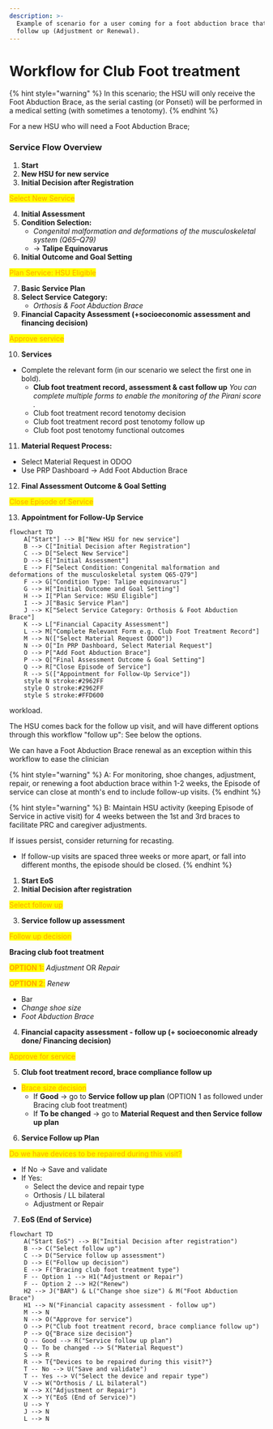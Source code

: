 ```yaml
---
description: >-
  Example of scenario for a user coming for a foot abduction brace that need
  follow up (Adjustment or Renewal).
---
```


# Workflow for Club Foot treatment

{% hint style="warning" %}
In this scenario; the HSU will only receive the Foot Abduction Brace, as the serial casting (or Ponseti) will be performed in a medical setting (with sometimes a tenotomy).
{% endhint %}

For a new HSU who will need a Foot Abduction Brace;

### **Service Flow Overview**

1. **Start**
2. **New HSU for new service**
3. **Initial Decision after Registration**

<mark style="color:orange;">Select New Service</mark>

4. **Initial Assessment**
5. **Condition Selection:**
   * _Congenital malformation and deformations of the musculoskeletal system (Q65–Q79)_
   * → **Talipe Equinovarus**
6. **Initial Outcome and Goal Setting**

<mark style="color:orange;">Plan Service: HSU Eligible</mark>

7. **Basic Service Plan**
8. **Select Service Category:**
   * _Orthosis & Foot Abduction Brace_
9. **Financial Capacity Assessment (+socioeconomic assessment and financing decision)**

<mark style="color:orange;">Approve service</mark>

10. **Services**

* Complete the relevant form (in our scenario we select the first one in bold).
  * **Club foot treatment record, assessment & cast follow up** _You can complete multiple forms to enable the monitoring of the Pirani score ._
  * Club foot treatment record tenotomy decision&#x20;
  * Club foot treatment record post tenotomy follow up
  * Club foot post tenotomy functional outcomes

11. **Material Request Process:**

* Select Material Request in ODOO
* Use PRP Dashboard → Add Foot Abduction Brace

12. **Final Assessment Outcome & Goal Setting**

<mark style="color:orange;">Close Episode of Service</mark>

13. **Appointment for Follow-Up Service**

```mermaid fullWidth="true"
flowchart TD
    A["Start"] --> B["New HSU for new service"]
    B --> C["Initial Decision after Registration"]
    C --> D["Select New Service"]
    D --> E["Initial Assessment"]
    E --> F["Select Condition: Congenital malformation and deformations of the musculoskeletal system Q65-Q79"]
    F --> G["Condition Type: Talipe equinovarus"]
    G --> H["Initial Outcome and Goal Setting"]
    H --> I["Plan Service: HSU Eligible"]
    I --> J["Basic Service Plan"]
    J --> K["Select Service Category: Orthosis & Foot Abduction Brace"]
    K --> L["Financial Capacity Assessment"]
    L --> M["Complete Relevant Form e.g. Club Foot Treatment Record"]
    M --> N(["Select Material Request ODOO"])
    N --> O["In PRP Dashboard, Select Material Request"]
    O --> P["Add Foot Abduction Brace"]
    P --> Q["Final Assessment Outcome & Goal Setting"]
    Q --> R["Close Episode of Service"]
    R --> S(["Appointment for Follow-Up Service"])
    style N stroke:#2962FF
    style O stroke:#2962FF
    style S stroke:#FFD600
```

workload.&#x20;

The HSU comes back for the follow up visit, and will have different options through this workflow "follow up": See below the options.

We can have a Foot Abduction Brace renewal as an exception within this workflow to ease the clinician&#x20;

{% hint style="warning" %}
A: For monitoring, shoe changes, adjustment, repair, or renewing a foot abduction brace within 1-2 weeks, the Episode of service can close at month's end to include follow-up visits.
{% endhint %}

{% hint style="warning" %}
B: Maintain HSU activity (keeping Episode of Service in active visit) for 4 weeks between the 1st and 3rd braces to facilitate PRC and caregiver adjustments.

If issues persist, consider returning for recasting.

* If follow-up visits are spaced three weeks or more apart, or fall into different months, the episode should be closed.
{% endhint %}

1. **Start EoS**
2. **Initial Decision after registration**

<mark style="color:orange;">Select follow up</mark>

3. **Service follow up assessment**

<mark style="color:orange;">Follow up decision</mark>

**Bracing club foot treatment**

<mark style="color:orange;">**OPTION 1:**</mark>  _Adjustment_ OR _Repair_

<mark style="color:orange;">**OPTION 2**</mark><mark style="color:orange;">:</mark> _Renew_

* Bar
* _Change shoe size_
* _Foot Abduction Brace_

4. **Financial capacity assessment - follow up (+ socioeconomic already done/ Financing decision)**

<mark style="color:orange;">Approve for service</mark>

5. **Club foot treatment record, brace compliance follow up**

* <mark style="color:orange;">Brace size decision</mark>
  * If **Good** → go to **Service follow up plan** (OPTION 1 as followed under Bracing club foot treatment)
  * If **To be changed** → go to **Material Request and then Service follow up plan**

6. **Service Follow up Plan**

<mark style="color:orange;">Do we have devices to be repaired during this visit?</mark>

* If No → Save and validate
* If Yes:
  * Select the device and repair type
  * Orthosis / LL bilateral
  * Adjustment or Repair

7. **EoS (End of Service)**



```mermaid
flowchart TD
    A("Start EoS") --> B("Initial Decision after registration")
    B --> C("Select follow up")
    C --> D("Service follow up assessment")
    D --> E("Follow up decision")
    E --> F("Bracing club foot treatment type")
    F -- Option 1 --> H1("Adjustment or Repair")
    F -- Option 2 --> H2("Renew")
    H2 --> J("BAR") & L("Change shoe size") & M("Foot Abduction Brace")
    H1 --> N("Financial capacity assessment - follow up")
    M --> N
    N --> O("Approve for service")
    O --> P("Club foot treatment record, brace compliance follow up")
    P --> Q{"Brace size decision"}
    Q -- Good --> R("Service follow up plan")
    Q -- To be changed --> S("Material Request")
    S --> R
    R --> T{"Devices to be repaired during this visit?"}
    T -- No --> U("Save and validate")
    T -- Yes --> V("Select the device and repair type")
    V --> W("Orthosis / LL bilateral")
    W --> X("Adjustment or Repair")
    X --> Y("EoS (End of Service)")
    U --> Y
    J --> N
    L --> N
```



